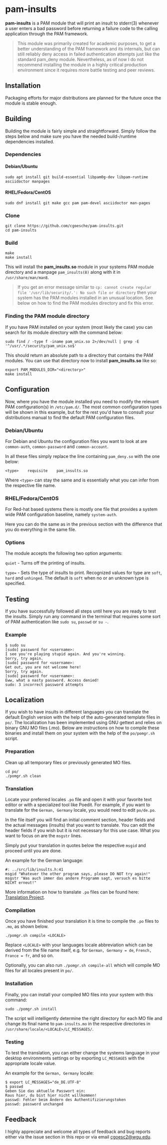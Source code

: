 # pam-insults

**pam-insults** is a PAM module that will print an insult to stderr(3) whenever a user enters a bad password before
returning a failure code to the calling application through the PAM framework.

> This module was primarily created for academic purposes, to get a better understanding of the PAM framework and its internals, but can still reliably deny access in failed authentication attempts just like the standard pam_deny module. Nevertheless, as of now I do not recommend installing the module in a highly critical production environment since it requires more battle testing and peer reviews.

## Installation

Packaging efforts for major distributions are planned for the future once the module is stable enough.

## Building

Building the module is fairly simple and straightforward. Simply follow the steps below and make sure you have the needed build-/runtime dependencies installed. 

### Dependencies

#### Debian/Ubuntu

```
sudo apt install git build-essential libpam0g-dev libpam-runtime asciidoctor manpages
```

#### RHEL/Fedora/CentOS

```
sudo dnf install git make gcc pam pam-devel asciidoctor man-pages
```

### Clone

```
git clone https://github.com/cgoesche/pam-insults.git
cd pam-insults
```

### Build

```
make
make install
```

This will install the **pam_insults.so** module in your systems PAM module directory and a manpage `pam_insults(8)` along with it in `/usr/share/man/man8`.

> If you get an error message similar to `cp: cannot create regular file '/usr/lib/security/.': No such file or directory` then your system has the PAM modules installed in an unusual location. See below on how to find the PAM modules directory and fix this error.

### Finding the PAM module directory

If you have PAM installed on your system (most likely the case) you can search for its module directory with the command below:

```
sudo find / -type f -iname pam_unix.so 2>/dev/null | grep -E '^/usr/.*/security/pam_unix.so$'
```

This should return an absolute path to a directory that contains the PAM modules. You can use that directory now to install **pam_insults.so** like so:

```
export PAM_MODULES_DIR="<directory>"
make install
```

## Configuration

Now, where you have the module installed you need to modify the relevant PAM  configuration(s) in `/etc/pam.d/`. The most common configuration types will be shown in this example, but for the rest you'd have to consult your distributions manual to find the default PAM configuration files.

### Debian/Ubuntu

For Debian and Ubuntu the configuration files you want to look at are `common-auth`, `common-password` and `common-account`.

In all these files simply replace the line containing `pam_deny.so` with the one below:

```
<type>    requisite    pam_insults.so
```

Where `<type>` can stay the same and is essentially what you can infer from the respective file name.

### RHEL/Fedora/CentOS

For Red-hat based systems there is mostly one file that provides a system wide PAM configuration baseline, namely `system-auth`.

Here you can do the same as in the previous section with the difference that you do everything in the same file.

### Options

The module accepts the following two option arguments:

`quiet` - Turns off the printing of insults.

`type=` - Sets the type of insults to print. Recognized values for type are `soft`, `hard` and `unhinged`. The default is `soft` when no or an unknown type is specified.

## Testing

If you have successfully followed all steps until here you are ready to test the insults. Simply run any command in the terminal that requires some sort of PAM authentication like `sudo su`, `passwd` or `su -`.

### Example

```
$ sudo su
[sudo] password for <username>: 
I see you're playing stupid again. And you're winning.
Sorry, try again.
[sudo] password for <username>: 
Get out, you are not welcome here!
Sorry, try again.
[sudo] password for <username>: 
Eww, what a nasty password. Access denied!
sudo: 3 incorrect password attempts
```

## Localization

If you wish to have insults in different languages you can translate the default English version with the help of the auto-generated template files in `po/`.
The localization has been implemented using GNU gettext and relies on binary GNU MO files (.mo). Below are instructions on how to compile these binaries and install them 
on your system with the help of the `po/pomgr.sh` script.

### Preparation

Clean up all temporary files or previously generated MO files.

```
cd po/
./pomgr.sh clean
```

### Translation

Locate your preferred locales `.po` file and open it with your favorite text editor or with a specialized tool like Poedit.
For example, if you want to translate for the `German, Germany` locale, you would need to edit `po/de.po`.

In the file itself you will find an initial comment section, header fields and the actual messages (insults) that you want to translate.
You can edit the header fields if you wish but it is not necessary for this use case. What you want to focus on are the `msgstr` lines.

Simply put your translation in quotes below the respective `msgid` and proceed until you are done.

An example for the German language:

```
#: ../src/lib/insults.h:41
msgid "Whatever the other program says, please DO NOT try again!"
msgstr "Was auch immer das andere Programm sagt, versuch es bitte NICHT erneut!"
```

More information on how to translate `.po` files can be found here: [Translation Project](https://translationproject.org/html/translators.html).

### Compilation

Once you have finished your translation it is time to compile the `.po` files to `.mo`, as shown below.

```
./pomgr.sh compile <LOCALE>
```

Replace `<LOCALE>` with your languages locale abbreviation which can be derived from the file name itself, e.g. for `German, Germany = de`, 
`French, France = fr`, and so on.

Optionally, you can also run `./pomgr.sh compile-all` which will compile MO files for all locales present in `po/`.

### Installation

Finally, you can install your compiled MO files into your system with this command:

```
sudo ./pomgr.sh install
```

The script will intelligently determine the right directory for each MO file and change its final name to `pam-insults.mo` in the respective directories in
`/usr/share/locale/<LOCALE>/LC_MESSAGES/`.

### Testing

To test the translation, you can either change the systems language in your desktop environments settings or by exporting `LC_MESSAGES` with the 
appropriate locale value.

An example for the `German, Germany` locale:

```
$ export LC_MESSAGES="de_DE.UTF-8"
$ passwd
Geben Sie das aktuelle Passwort ein:
Raus hier, du bist hier nicht willkommen!
passwd: Fehler beim Ändern des Authentifizierungstoken
passwd: password unchanged
```

## Feedback

I highly appreciate and welcome all types of feedback and bug reports either via the issue section in this repo or via email cgoesc2@wgu.edu.
